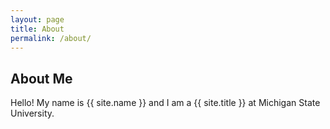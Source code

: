 ```yaml
---
layout: page
title: About
permalink: /about/
---
```


## About Me

Hello! My name is {{ site.name }} and I am a {{ site.title }} at Michigan State University.
